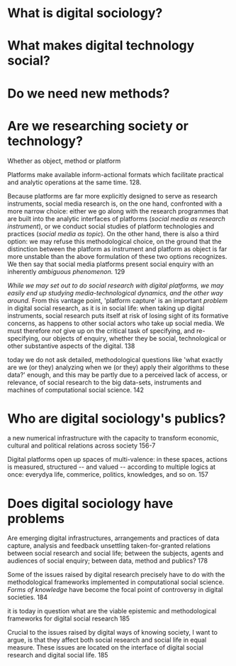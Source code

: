 # What is digital sociology?

# What makes digital technology social?

# Do we need new methods? 

# Are we researching society or technology?

Whether as object, method or platform

Platforms make available inform-actional formats which facilitate practical and analytic operations at the same time. 128.

Because platforms are far more explicitly designed to serve as research instruments, social media research is, on the one hand, confronted with a more narrow choice: either we go along with the research programmes that are built into the analytic interfaces of platforms (_social media as research instrument_), or we conduct social studies of platform technologies and practices (_social media as topic_). On the other hand, there is also a third option: we may refuse this methodological choice, on the ground that the distinction between the platform as instrument and platform as object is far more unstable than the above formulation of these two options recognizes. We then say that social media platforms present social enquiry with an inherently _ambiguous phenomenon._ 129 

_While we may set out to do social research with digital platforms, we may easily end up studying media-technological dynamics, and the other way around._ From this vantage point, 'platform capture' is an important _problem_ in digital social research, as it is in social life: when taking up digital instruments, social research puts itself at risk of losing sight of its formative concerns, as happens to other social actors who take up social media. We must therefore _not_ give up on the critical task of specifying, and re-specifying, our objects of enquiry, whether they be social, technological or other substantive aspects of the digital. 138

today we do not ask detailed, methodological questions like 'what exactly are we (or they) analyzing when we (or they) apply their algorithms to these data?' enough, and this may be partly due to a perceived lack of access, or relevance, of social research to the big data-sets, instruments and machines of computational social science. 142

# Who are digital sociology's publics?

a new numerical infrastructure with the capacity to transform economic, cultural and political relations across society 156-7

Digital platforms open up spaces of multi-valence: in these spaces, actions is measured, structured -- and valued -- according to multiple logics at once: everydya life, commerice, politics, knowledges, and so on. 157 

# Does digital sociology have problems

Are emerging digital infrastructures, arrangements and practices of data capture, analysis and feedback unsettling taken-for-granted relations between social research and social life; between the subjects, agents and audiences of social enquiry; between data, method and publics? 178

Some of the issues raised by digital research precisely have to do with the methodological frameworks implemented in computational social science. _Forms of knowledge_ have become the focal point of controversy in digital societies.  184

it is today in question what are the viable epistemic and methodological frameworks for digital social research 185

Crucial to the issues raised by digital ways of knowing society, I want to argue, is that they affect both social research and social life in equal measure. These issues are located on the interface of digital social research and digital social life.  185
